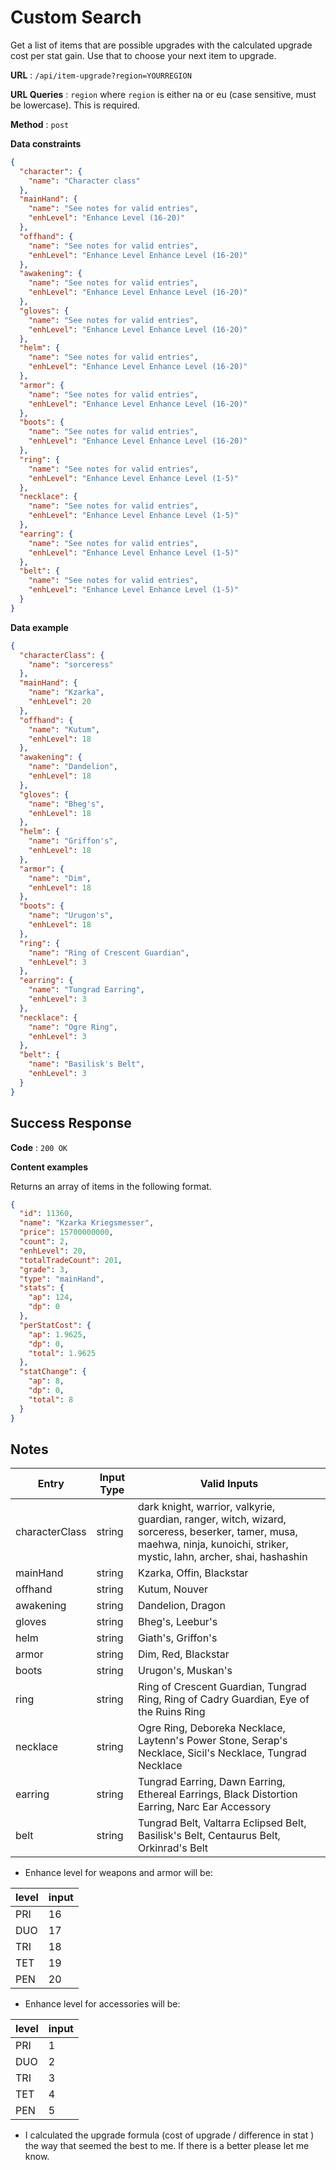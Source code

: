 # Custom Search

Get a list of items that are possible upgrades with the calculated upgrade cost per stat gain. Use that to choose your next item to upgrade.

**URL** : `/api/item-upgrade?region=YOURREGION`

**URL Queries** : `region` where `region` is either na or eu (case sensitive, must be lowercase). This is required.

**Method** : `post`

**Data constraints**

```json
{
  "character": {
    "name": "Character class"
  },
  "mainHand": {
    "name": "See notes for valid entries",
    "enhLevel": "Enhance Level (16-20)"
  },
  "offhand": {
    "name": "See notes for valid entries",
    "enhLevel": "Enhance Level Enhance Level (16-20)"
  },
  "awakening": {
    "name": "See notes for valid entries",
    "enhLevel": "Enhance Level Enhance Level (16-20)"
  },
  "gloves": {
    "name": "See notes for valid entries",
    "enhLevel": "Enhance Level Enhance Level (16-20)"
  },
  "helm": {
    "name": "See notes for valid entries",
    "enhLevel": "Enhance Level Enhance Level (16-20)"
  },
  "armor": {
    "name": "See notes for valid entries",
    "enhLevel": "Enhance Level Enhance Level (16-20)"
  },
  "boots": {
    "name": "See notes for valid entries",
    "enhLevel": "Enhance Level Enhance Level (16-20)"
  },
  "ring": {
    "name": "See notes for valid entries",
    "enhLevel": "Enhance Level Enhance Level (1-5)"
  },
  "necklace": {
    "name": "See notes for valid entries",
    "enhLevel": "Enhance Level Enhance Level (1-5)"
  },
  "earring": {
    "name": "See notes for valid entries",
    "enhLevel": "Enhance Level Enhance Level (1-5)"
  },
  "belt": {
    "name": "See notes for valid entries",
    "enhLevel": "Enhance Level Enhance Level (1-5)"
  }
}
```

**Data example**

```json
{
  "characterClass": {
    "name": "sorceress"
  },
  "mainHand": {
    "name": "Kzarka",
    "enhLevel": 20
  },
  "offhand": {
    "name": "Kutum",
    "enhLevel": 18
  },
  "awakening": {
    "name": "Dandelion",
    "enhLevel": 18
  },
  "gloves": {
    "name": "Bheg's",
    "enhLevel": 18
  },
  "helm": {
    "name": "Griffon's",
    "enhLevel": 18
  },
  "armor": {
    "name": "Dim",
    "enhLevel": 18
  },
  "boots": {
    "name": "Urugon's",
    "enhLevel": 18
  },
  "ring": {
    "name": "Ring of Crescent Guardian",
    "enhLevel": 3
  },
  "earring": {
    "name": "Tungrad Earring",
    "enhLevel": 3
  },
  "necklace": {
    "name": "Ogre Ring",
    "enhLevel": 3
  },
  "belt": {
    "name": "Basilisk's Belt",
    "enhLevel": 3
  }
}
```

## Success Response

**Code** : `200 OK`

**Content examples**

Returns an array of items in the following format.

```json
{
  "id": 11360,
  "name": "Kzarka Kriegsmesser",
  "price": 15700000000,
  "count": 2,
  "enhLevel": 20,
  "totalTradeCount": 201,
  "grade": 3,
  "type": "mainHand",
  "stats": {
    "ap": 124,
    "dp": 0
  },
  "perStatCost": {
    "ap": 1.9625,
    "dp": 0,
    "total": 1.9625
  },
  "statChange": {
    "ap": 8,
    "dp": 0,
    "total": 8
  }
}
```

## Notes

| Entry          | Input Type | Valid Inputs                                                                                                                                                               |
| -------------- | ---------- | -------------------------------------------------------------------------------------------------------------------------------------------------------------------------- |
| characterClass | string     | dark knight, warrior, valkyrie, guardian, ranger, witch, wizard, sorceress, beserker, tamer, musa, maehwa, ninja, kunoichi, striker, mystic, lahn, archer, shai, hashashin |
| mainHand       | string     | Kzarka, Offin, Blackstar                                                                                                                                                   |
| offhand        | string     | Kutum, Nouver                                                                                                                                                              |
| awakening      | string     | Dandelion, Dragon                                                                                                                                                          |
| gloves         | string     | Bheg's, Leebur's                                                                                                                                                           |
| helm           | string     | Giath's, Griffon's                                                                                                                                                         |
| armor          | string     | Dim, Red, Blackstar                                                                                                                                                        |
| boots          | string     | Urugon's, Muskan's                                                                                                                                                         |
| ring           | string     | Ring of Crescent Guardian, Tungrad Ring, Ring of Cadry Guardian, Eye of the Ruins Ring                                                                                     |
| necklace       | string     | Ogre Ring, Deboreka Necklace, Laytenn's Power Stone, Serap's Necklace, Sicil's Necklace, Tungrad Necklace                                                                  |
| earring        | string     | Tungrad Earring, Dawn Earring, Ethereal Earrings, Black Distortion Earring, Narc Ear Accessory                                                                             |
| belt           | string     | Tungrad Belt, Valtarra Eclipsed Belt, Basilisk's Belt, Centaurus Belt, Orkinrad's Belt                                                                                     |

- Enhance level for weapons and armor will be:

| level | input |
| ----- | ----- |
| PRI   | 16    |
| DUO   | 17    |
| TRI   | 18    |
| TET   | 19    |
| PEN   | 20    |

- Enhance level for accessories will be:

| level | input |
| ----- | ----- |
| PRI   | 1     |
| DUO   | 2     |
| TRI   | 3     |
| TET   | 4     |
| PEN   | 5     |

- I calculated the upgrade formula (cost of upgrade / difference in stat ) the way that seemed the best to me. If there is a better please let me know.
